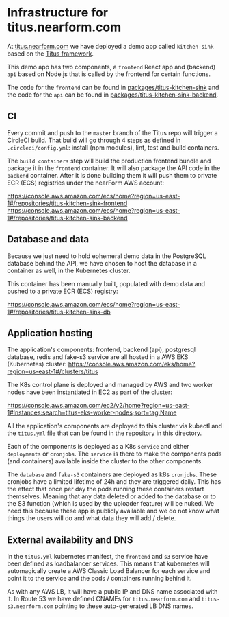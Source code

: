 # Infrastructure for titus.nearform.com

At [titus.nearform.com](https://titus.nearform.com) we have deployed a demo app
called `kitchen sink` based on the [Titus framework](https://github.com/nearform/titus).

This demo app has two components, a `frontend` React app and (backend) `api`
based on Node.js that is called by the frontend for certain functions.

The code for the `frontend` can be found in [packages/titus-kitchen-sink](https://github.com/nearform/titus/tree/master/packages/titus-kitchen-sink)
and the code for the `api` can be found in [packages/titus-kitchen-sink-backend](https://github.com/nearform/titus/tree/master/packages/titus-starter-backend).

## CI

Every commit and push to the `master` branch of the Titus repo will trigger a
CircleCI build. That build will go through 4 steps as defined in `.circleci/config.yml`:
install (npm modules), lint, test and build containers.

The `build containers` step will build the production frontend bundle and package it
in the `frontend` container. It will also package the API code in the `backend` container.
After it is done building them it will push them to private ECR (ECS) registries under
the nearForm AWS account:

https://console.aws.amazon.com/ecs/home?region=us-east-1#/repositories/titus-kitchen-sink-frontend
https://console.aws.amazon.com/ecs/home?region=us-east-1#/repositories/titus-kitchen-sink-backend

## Database and data

Because we just need to hold ephemeral demo data in the PostgreSQL database behind
the API, we have chosen to host the database in a container as well, in the Kubernetes cluster.

This container has been manually built, populated with demo data and pushed to a
private ECR (ECS) registry:

https://console.aws.amazon.com/ecs/home?region=us-east-1#/repositories/titus-kitchen-sink-db

## Application hosting

The application's components: frontend, backend (api), postgresql database, redis
and fake-s3 service are all hosted in a AWS EKS (Kubernetes) cluster: https://console.aws.amazon.com/eks/home?region=us-east-1#/clusters/titus

The K8s control plane is deployed and managed by AWS and two worker nodes have been
instantiated in EC2 as part of the cluster:

https://console.aws.amazon.com/ec2/v2/home?region=us-east-1#Instances:search=titus-eks-worker-nodes;sort=tag:Name

All the application's components are deployed to this cluster via kubectl and the
[`titus.yml`](https://github.com/nearform/titus/blob/master/kubernetes/titus.yaml) file
that can be found in the repository in this directory.

Each of the components is deployed as a K8s `service` and either `deployments` or
`cronjobs`. The `service` is there to make the components pods (and containers) available
inside the cluster to the other components.

The `database` and `fake-s3` containers are deployed as k8s `cronjobs`. These cronjobs
have a limited lifetime of 24h and they are triggered daily. This has the effect that
once per day the pods running these containers restart themselves. Meaning that any
data deleted or added to the database or to the S3 function (which is used by the
uploader feature) will be nuked. We need this because these app is publicly available
and we do not know what things the users will do and what data they will add / delete.

## External availability and DNS

In the `titus.yml` kubernetes manifest, the `frontend` and `s3` service have been
defined as loadbalancer services. This means that kubernetes will automagically
create a AWS Classic Load Balancer for each service and point it to the service and
the pods / containers running behind it.

As with any AWS LB, it will have a public IP and DNS name associated with it.
In Route 53 we have defined CNAMEs for `titus.nearform.com` and `titus-s3.nearform.com`
pointing to these auto-generated LB DNS names.
